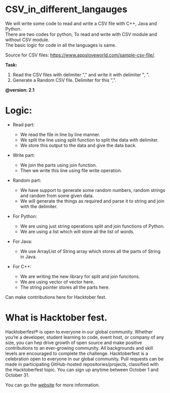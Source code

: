 # CSV_in_different_langauges
We will write some code to read and write a CSV file with C++, Java and Python.<br/>
There are two codes for python, To read and write with CSV module and without CSV module.<br/> 
The basic logic for code in all the languages is same. <br/>

Source for CSV files: https://www.appsloveworld.com/sample-csv-file/.

<b>Task:</b> 
1. Read the CSV files with delimiter "," and write it with delimiter ", ".
2. Generate a Random CSV file. Delimiter for this ",".

<b>@version: 2.1</b>

# Logic:
- Read part:
  - We read the file in line by line manner. 
  - We split the line using split function to split the data with delimiter. 
  - We store this output to the data and give the data back.

- Write part:
  - We join the parts using join function. 
  - Then we write this line using file write operation. 

- Random part:
    - We have support to generate some random numbers, random strings and random from some given data. 
    - We will generate the things as required and parse it to string and join with the delimiter. 

- For Python: 
  - We are using just string operations split and join functions of Python. 
  - We are using a list which will store all the list of words. 

- For Java:
  - We use ArrayList of String array which stores all the parts of String in Java. 

- For C++:
  - We are writing the new library for split and join funcitons. 
  - We are using vector of vector<String> here. 
  - The string pointer stores all the parts here. 

Can make contributions here for Hacktober fest.

# What is Hacktober fest.

Hacktoberfest® is open to everyone in our global community. Whether you’re a developer, student learning to code, event host, or company of any size, you can hep drive growth of open source and make positive contributions to an ever-growing community. All backgrounds and skill levels are encouraged to complete the challenge.
Hacktoberfest is a celebration open to everyone in our global community.
Pull requests can be made in participating GitHub-hosted repositories/projects, classified with the Hacktoberfest topic.
You can sign up anytime between October 1 and October 31.

You can go the [website](https://hacktoberfest.digitalocean.com/) for more information. 

